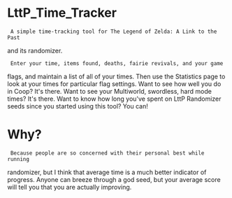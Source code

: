 # LttP_Time_Tracker
     A simple time-tracking tool for The Legend of Zelda: A Link to the Past
and its randomizer.

     Enter your time, items found, deaths, fairie revivals, and your game
flags, and maintain a list of all of your times.  Then use the Statistics page
to look at your times for particular flag settings.  Want to see how well you
do in Coop?  It's there.  Want to see your Multiworld, swordless, hard mode
times?  It's there.  Want to know how long you've spent on LttP Randomizer
seeds since you started using this tool?  You can!

# Why?
     Because people are so concerned with their personal best while running
randomizer, but I think that average time is a much better indicator of
progress.  Anyone can breeze through a god seed, but your average score will
tell you that you are actually improving.
